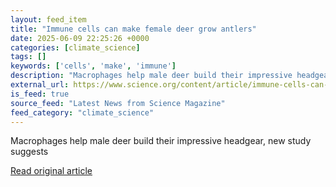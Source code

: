 ```yaml
---
layout: feed_item
title: "Immune cells can make female deer grow antlers"
date: 2025-06-09 22:25:26 +0000
categories: [climate_science]
tags: []
keywords: ['cells', 'make', 'immune']
description: "Macrophages help male deer build their impressive headgear, new study suggests"
external_url: https://www.science.org/content/article/immune-cells-can-make-female-deer-grow-antlers
is_feed: true
source_feed: "Latest News from Science Magazine"
feed_category: "climate_science"
---
```


Macrophages help male deer build their impressive headgear, new study suggests

[Read original article](https://www.science.org/content/article/immune-cells-can-make-female-deer-grow-antlers)
